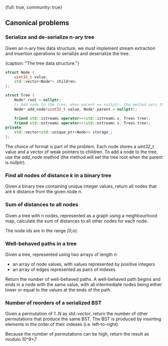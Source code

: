 {full: true, community: true}
## Canonical problems

### Serialize and de-serialize n-ary tree

Given an n-ary tree data structure, we must implement stream extraction and insertion operations to serialize and deserialize the tree.

{caption: "The tree data structure."}
```cpp
struct Node {
    uint32_t value;
    std::vector<Node*> children;
};

struct Tree {
    Node* root = nullptr;
    // Add node to the tree, when parent == nullptr, the method sets the tree root
    Node* add_node(uint32_t value, Node* parent = nullptr);

    friend std::istream& operator>>(std::istream& s, Tree& tree);
    friend std::ostream& operator<<(std::ostream& s, Tree& tree);
private: 
    std::vector<std::unique_ptr<Node>> storage_;
};
```

The choice of format is part of the problem. Each node stores a *uint32_t* value and a vector of weak pointers to children. To add a node to the tree, use the *add_node* method (the method will set the tree root when the parent is *nullptr*).

### Find all nodes of distance *k* in a binary tree

Given a binary tree containing unique integer values, return all nodes that are *k* distance from the given node *n*.

### Sum of distances to all nodes

Given a tree with n nodes, represented as a graph using a neighbourhood map, calculate the sum of distances to all other nodes for each node.

The node ids are in the range *\[0,n\)*.

### Well-behaved paths in a tree

Given a tree, represented using two arrays of length *n*:

- an array of node values, with values represented by positive integers
- an array of edges represented as pairs of indexes

Return the number of well-behaved paths. A well-behaved path begins and ends in a node with the same value, with all intermediate nodes being either lower or equal to the values at the ends of the path.

### Number of reorders of a serialized BST

Given a permutation of *1..N* as *std::vector<int>*, return the number of other permutations that produce the same BST. The BST is produced by inserting elements in the order of their indexes (i.e. left-to-right).

Because the number of permutations can be high, return the result as modulo *10^9+7*.


